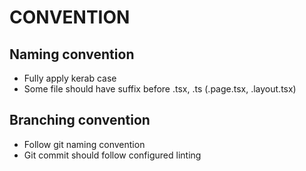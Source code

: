 # CONVENTION

## Naming convention

- Fully apply kerab case
- Some file should have suffix before .tsx, .ts (.page.tsx, .layout.tsx)

## Branching convention

- Follow git naming convention
- Git commit should follow configured linting

